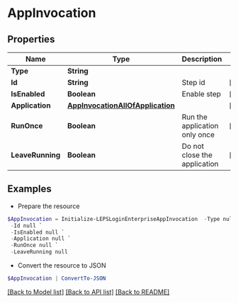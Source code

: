 # AppInvocation
## Properties

Name | Type | Description | Notes
------------ | ------------- | ------------- | -------------
**Type** | **String** |  | 
**Id** | **String** | Step id | [optional] 
**IsEnabled** | **Boolean** | Enable step | [optional] 
**Application** | [**AppInvocationAllOfApplication**](AppInvocationAllOfApplication.md) |  | [optional] 
**RunOnce** | **Boolean** | Run the application only once | [optional] 
**LeaveRunning** | **Boolean** | Do not close the application | [optional] 

## Examples

- Prepare the resource
```powershell
$AppInvocation = Initialize-LEPSLoginEnterpriseAppInvocation  -Type null `
 -Id null `
 -IsEnabled null `
 -Application null `
 -RunOnce null `
 -LeaveRunning null
```

- Convert the resource to JSON
```powershell
$AppInvocation | ConvertTo-JSON
```

[[Back to Model list]](../README.md#documentation-for-models) [[Back to API list]](../README.md#documentation-for-api-endpoints) [[Back to README]](../README.md)

